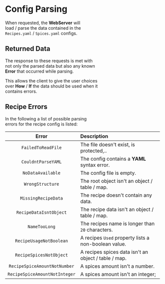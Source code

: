 
# Config Parsing

When requested, the **WebServer** will <br>
load / parse the data contained in the <br>
`Recipes.yaml` / `Spices.yaml` configs.

## Returned Data

The response to these requests is met with <br>
not only the parsed data but also any known <br>
**Error** that occurred while parsing.

This allows the client to give the user choices <br>
over **How** / **If** the data should be used when it <br>
contains errors.

## Recipe Errors

In the following a list of possible parsing <br>
errors for the recipe config is listed:

| Error | Description |
|:-----:|:------------|
| `FailedToReadFile` | The file doesn't exist, is protected,..
| `CouldntParseYAML` | The config contains a **YAML** syntax error.
| `NoDataAvailable` | The config file is empty.
| `WrongStructure` | The root object isn't an object / table / map.
| `MissingRecipeData` | The recipe doesn't contain any data.
| `RecipeDataIsntObject` | The recipe data isn't an object / table / map.
| `NameTooLong` | The recipes name is longer than `20` characters.
| `RecipeUsageNotBoolean` | A recipes `Used` property lists a non-boolean value.
| `RecipeSpicesNotObject` | A recipes spices data isn't an object / table / map.
| `RecipeSpiceAmountNotNumber` | A spices amount isn't a number.
| `RecipeSpiceAmountNotInteger` | A spices amount isn't an integer;
